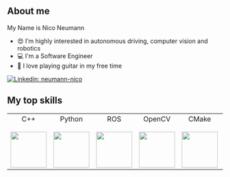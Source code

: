## About me

My Name is Nico Neumann
- :heart_eyes: I’m highly interested in autonomous driving, computer vision and robotics
- :computer: I'm a Software Engineer
- 🎵 I love playing guitar in my free time

<!-- markdown-link-check-disable -->
[![Linkedin: neumann-nico](https://img.shields.io/badge/-Nico%20Neumann-blue?style=flat-square&logo=Linkedin&logoColor=white&link=https://www.linkedin.com/in/neumann-nico/)](https://www.linkedin.com/in/neumann-nico/)
<!-- markdown-link-check-enable -->


## My top skills
<table>
  <tbody>
    <tr valign="top">
      <td width="16.67%" align="center">
        <span>C++</span><br><br> 
        <img height="84px" src="https://upload.wikimedia.org/wikipedia/commons/1/18/ISO_C%2B%2B_Logo.svg">
      </td>
      <td width="16.67%" align="center">
        <span>Python</span><br><br>
        <img height="84px" src="https://upload.wikimedia.org/wikipedia/commons/c/c3/Python-logo-notext.svg">        
      </td>
      <td width="16.67%" align="center">
        <span>ROS</span><br><br>
        <img height="84px" src="https://upload.wikimedia.org/wikipedia/commons/b/bb/Ros_logo.svg">
      </td>
      <td width="16.67%" align="center">
        <span>OpenCV</span><br><br>
        <img height="84px" src="https://upload.wikimedia.org/wikipedia/commons/3/32/OpenCV_Logo_with_text_svg_version.svg">
      </td>
       <td width="16.67%" align="center">
        <span>CMake</span><br><br>
        <img height="84px" src="https://upload.wikimedia.org/wikipedia/commons/1/13/Cmake.svg">
      </td>
      <td width="16.67%" align="center">
        <span>Linux</span><br><br>
        <img height="84px" src="https://upload.wikimedia.org/wikipedia/commons/3/35/Tux.svg">
      </td>      
    </tr>
  </tbody>
</table>

<!--
### Stats
![github stats](https://github-readme-stats.vercel.app/api?username=neumann-nico&show_icons=true)
-->

<!--
**neumann-nico/neumann-nico** is a ✨ _special_ ✨ repository because its `README.md` (this file) appears on your GitHub profile.

Here are some ideas to get you started:

- 🔭 I’m currently working on ...
- 🌱 I’m currently learning ...
- 👯 I’m looking to collaborate on ...
- 🤔 I’m looking for help with ...
- 💬 Ask me about ...
- 📫 How to reach me: ...
- 😄 Pronouns: ...
- ⚡ Fun fact: ...
-->
